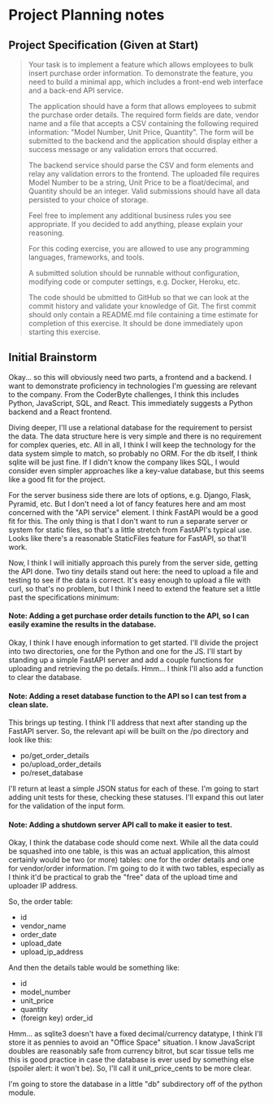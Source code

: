 # Project Planning notes

## Project Specification (Given at Start)

> Your task is to implement a feature which allows employees to bulk insert purchase order information. To demonstrate the feature, you need to build a minimal app, which includes a front-end web interface and a back-end API service.
>
> The application should have a form that allows employees to submit the purchase order details. The required form fields are date, vendor name and a file that accepts a CSV containing the following required information: "Model Number, Unit Price, Quantity". The form will be submitted to the backend and the application should display either a success message or any validation errors that occurred.
>
> The backend service should parse the CSV and form elements and relay any validation errors to the frontend. The uploaded file requires Model Number to be a string, Unit Price to be a float/decimal, and Quantity should be an integer. Valid submissions should have all data persisted to your choice of storage.
>
> Feel free to implement any additional business rules you see appropriate. If you decided to add anything, please explain your reasoning.
>
> For this coding exercise, you are allowed to use any programming languages, frameworks, and tools.
>
> A submitted solution should be runnable without configuration, modifying code or computer settings, e.g. Docker, Heroku, etc.
>
> The code should be ubmitted to GitHub so that we can look at the commit history and validate your knowledge of Git. The first commit should only contain a README.md file containing a time estimate for completion of this exercise. It should be done immediately upon starting this exercise.

## Initial Brainstorm

Okay... so this will obviously need two parts, a frontend and a backend. I want to demonstrate proficiency in technologies I'm guessing are relevant to the company. From the CoderByte challenges, I think this includes Python, JavaScript, SQL, and React. This immediately suggests a Python backend and a React frontend.

Diving deeper, I'll use a relational database for the requirement to persist the data. The data structure here is very simple and there is no requirement for complex queries, etc. All in all, I think I will keep the technology for the data system simple to match, so probably no ORM. For the db itself, I think sqlite will be just fine. If I didn't know the company likes SQL, I would consider even simpler approaches like a key-value database, but this seems like a good fit for the project.

For the server business side there are lots of options, e.g. Django, Flask, Pyramid, etc. But I don't need a lot of fancy features here and am most concerned with the "API service" element. I think FastAPI would be a good fit for this. The only thing is that I don't want to run a separate server or system for static files, so that's a little stretch from FastAPI's typical use. Looks like there's a reasonable StaticFiles feature for FastAPI, so that'll work.

Now, I think I will initially approach this purely from the server side, getting the API done. Two tiny details stand out here: the need to upload a file and testing to see if the data is correct. It's easy enough to upload a file with curl, so that's no problem, but I think I need to extend the feature set a little past the specifications minimum:

#### Note: Adding a get purchase order details function to the API, so I can easily examine the results in the database.

Okay, I think I have enough information to get started. I'll divide the project into two directories, one for the Python and one for the JS. I'll start by standing up a simple FastAPI server and add a couple functions for uploading and retrieving the po details. Hmm... I think I'll also add a function to clear the database.

#### Note: Adding a reset database function to the API so I can test from a clean slate.

This brings up testing. I think I'll address that next after standing up the FastAPI server. So, the relevant api will be built on the /po directory and look like this:
- po/get_order_details
- po/upload_order_details
- po/reset_database

I'll return at least a simple JSON status for each of these. I'm going to start adding unit tests for these, checking these statuses. I'll expand this out later for the validation of the input form.

#### Note: Adding a shutdown server API call to make it easier to test.

Okay, I think the database code should come next. While all the data could be squashed into one table, is this was an actual application, this almost certainly would be two (or more) tables: one for the order details and one for vendor/order information. I'm going to do it with two tables, especially as I think it'd be practical to grab the "free" data of the upload time and uploader IP address.

So, the order table:
- id
- vendor_name
- order_date
- upload_date
- upload_ip_address

And then the details table would be something like:
- id
- model_number
- unit_price
- quantity
- (foreign key) order_id

Hmm... as sqlite3 doesn't have a fixed decimal/currency datatype, I think I'll store it as pennies to avoid an "Office Space" situation. I know JavaScript doubles are reasonably safe from currency bitrot, but scar tissue tells me this is good practice in case the database is ever used by something else (spoiler alert: it won't be). So, I'll call it unit_price_cents to be more clear.

I'm going to store the database in a little "db" subdirectory off of the python module.
